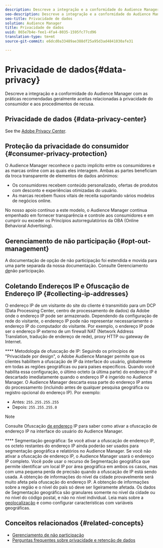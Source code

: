 ```yaml
---
description: Descreve a integração e a conformidade do Audience Manager com as práticas recomendadas geralmente aceitas relacionadas à privacidade do consumidor e aos procedimentos de recusa.
seo-description: Descreve a integração e a conformidade do Audience Manager com as práticas recomendadas geralmente aceitas relacionadas à privacidade do consumidor e aos procedimentos de recusa.
seo-title: Privacidade de dados
solution: Audience Manager
title: Privacidade de dados
uuid: 865e7b4e-fee1-4fa4-8035-1595fc77cd96
translation-type: tm+mt
source-git-commit: e6dcd0a33489ae388df25a95d3ad4841030afe31

---
```



# Privacidade de dados{#data-privacy}

Descreve a integração e a conformidade do Audience Manager com as práticas recomendadas geralmente aceitas relacionadas à privacidade do consumidor e aos procedimentos de recusa.

## Privacidade de dados {#data-privacy-center}

See the [Adobe Privacy Center](https://www.adobe.com/privacy/opt-out.html).

## Proteção da privacidade do consumidor {#consumer-privacy-protection}

O Audience Manager reconhece o pacto implícito entre os consumidores e as marcas online com as quais eles interagem. Ambas as partes beneficiam da troca transparente de elementos de dados anônimos:

* Os consumidores recebem conteúdo personalizado, ofertas de produtos com desconto e experiências otimizadas do usuário.
* As marcas recebem fluxos vitais de receita suportando vários modelos de negócios online.

No nosso apoio contínuo a este modelo, o Audience Manager continua empenhado em fornecer transparência e controle aos consumidores e em cumprir ou exceder os Princípios autorregulatórios da OBA (Online Behavioral Advertising).

## Gerenciamento de não participação {#opt-out-management}

A documentação de opção de não participação foi estendida e movida para uma parte separada da nossa documentação. Consulte Gerenciamento [de](../../overview/data-security-and-privacy/opt-out-management.md)não participação.

<!-- 

<p>  </p>
<table id="table_A1FF33B328BD451FAFF6C6B8422F928B"> 
 <tgroup cols="2">
  <colspec colnum="1" colname="col1" colwidth="1.00*" />
  <colspec colnum="2" colname="col2" colwidth="2.74*" />
  <thead> 
   <tr> 
    <th colname="col1" class="entry"> Opt-Out For </th> 
    <th colname="col2" class="entry"> Description </th> 
   </tr>
  </thead> 
  <tbody> 
   <tr> 
    <td colname="col1"> <p>Adobe Experience Cloud </p> </td> 
    <td colname="col2"> <p>The <a href="https://www.adobe.com/privacy/opt-out.html#customeruse" format="http" scope="external"> Your Privacy Choices page</a> provides 1-click features that let you control and opt-out of data collection by the Adobe Experience Cloud advertising solutions (including Audience Manager). Specifically, see the <a href="https://www.adobe.com/privacy/opt-out.html#customeruse" format="http" scope="external"> business customer section</a> of the Privacy Choices page. </p> </td> 
   </tr> 
   <tr> 
    <td colname="col1"> <p>Browsers that do not support third-party cookies </p> </td> 
    <td colname="col2"> <p>See <a href="../../features/declared-ids.md#declared-id-targeting"> Declared ID Targeting</a>. </p> </td> 
   </tr> 
   <tr> 
    <td colname="col1"> <p>Mobile devices </p> </td> 
    <td colname="col2"> <p>See the opt-out and privacy settings for: </p> <p> 
      <ul id="ul_86EFAB879215403D937B5148C26A41D9"> 
       <li id="li_C0B544E8F4FE473B94A5436D3A60BDB1"><a href="https://marketing.adobe.com/resources/help/en_US/mobile/android/privacy.html" format="https" scope="external"> Android devices</a> </li> 
       <li id="li_26C787BAB729499A9FEDF055E9AB0637"><a href="https://marketing.adobe.com/resources/help/en_US/mobile/ios/privacy.html" format="https" scope="external"> iOS devices</a> </li> 
      </ul> </p> </td> 
   </tr> 
  </tbody> 
 </tgroup> 
</table>

 -->

## Coletando Endereços IP e Ofuscação de Endereço IP {#collecting-ip-addresses}

<!-- 

Adobe has enabled processes and offers settings that allow customers to use Audience Manager in compliance with applicable data privacy laws.

-->

O endereço IP de um visitante do site do cliente é transmitido para um DCP (Data Processing Center, centro de processamento de dados) da Adobe onde o endereço IP pode ser armazenado. Dependendo da configuração de rede do visitante, o endereço IP pode não representar necessariamente o endereço IP do computador do visitante. Por exemplo, o endereço IP pode ser o endereço IP externo de um firewall NAT (Network Address Translation, tradução de endereço de rede), proxy HTTP ou gateway de Internet.

**** Metodologia de ofuscação de IP: Seguindo os princípios de "Privacidade por design", o Adobe Audience Manager permite que os clientes habilitem a ofuscação de IP da interface do usuário, globalmente em todas as regiões geográficas ou para países específicos. Quando você habilita essa configuração, o último octeto (a última parte) do endereço IP é descartado imediatamente quando o endereço IP é ingerido no Audience Manager. O Audience Manager descarta essa parte do endereço IP antes do processamento (incluindo antes de qualquer pesquisa geográfica ou registro opcional do endereço IP). Por exemplo:

* Antes: `255.255.255.255`
* Depois: `255.255.255.0`

>[!NOTE]
>
>Consulte Ofuscação [de endereço](/help/using/features/administration/ip-obfuscation.md) IP para saber como ativar a ofuscação de endereço IP na interface do usuário do Audience Manager.

**** Segmentação geográfica: Se você ativar a ofuscação de endereço IP, os octeto restantes do endereço IP ainda poderão ser usados para segmentação geográfica e relatórios no Audience Manager. Se você não ativar a ofuscação de endereço IP, o Audience Manager usará o endereço IP completo. Você pode usar o recurso de Segmentação geográfica que permite identificar um local IP por área geográfica em ambos os casos, mas com uma pequena perda de precisão quando a ofuscação de IP está sendo usada. A obtenção de informações do nível da cidade provavelmente será muito afeta pela ofuscação do endereço IP. A obtenção de informações sobre a região e o nível do país só deve ser ligeiramente afetada. Os dados de Segmentação geográfica são granulares somente no nível da cidade ou no nível do código postal, e não no nível individual. Leia mais sobre a [geolocalização](/help/using/features/traits/trait-geotarget-keys.md) e como configurar características com variáveis geográficas.

## Conceitos relacionados {#related-concepts}

* [Gerenciamento de não participação](/help/using/overview/data-security-and-privacy/opt-out-management.md)
* [Perguntas frequentes sobre privacidade e retenção de dados](/help/using/faq/faq-privacy.md)
